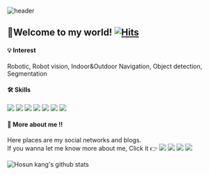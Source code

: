 ![header](https://capsule-render.vercel.app/api?type=waving&color=0:9eaeff,100:0800ff&height=120&section=header&text=Kang%20Hosun's%20Github&fontSize=25&fontAlignY=25)

## :wave:Welcome to my world! [![Hits](https://hits.seeyoufarm.com/api/count/incr/badge.svg?url=https%3A%2F%2Fgithub.com%2Fhosunkang%2Fhit-counter&count_bg=%23000000&title_bg=%23727272&icon=github.svg&icon_color=%23FFFFFF&title=hits&edge_flat=true)](https://hits.seeyoufarm.com)

#### 💡 Interest 
Robotic, Robot vision, Indoor&Outdoor Navigation, Object detection, Segmentation

#### 🛠 Skills 
<img src="https://img.shields.io/badge/Python-3766AB?style=flat-square&logo=Python&logoColor=white"/></a>
<img src="https://img.shields.io/badge/C-A8B9CC?style=flat-square&logo=C&logoColor=white"/></a>
<img src="https://img.shields.io/badge/C++-00599C?style=flat-square&logo=C%2B%2B&logoColor=white"/></a>
<img src="https://img.shields.io/badge/ROS-22314E?style=flat-square&logo=ROS&logoColor=white"/></a>
<img src="https://img.shields.io/badge/Markdown-000000?style=flat-square&logo=Markdown&logoColor=white"/></a>
<img src="https://img.shields.io/badge/Keras-D00000?style=flat-square&logo=Keras&logoColor=white"/></a>
<img src="https://img.shields.io/badge/PyTorch-EE4C2C?style=flat-square&logo=PyTorch&logoColor=white"/></a>

#### :mag_right: More about me :bangbang:
Here places are my social networks and blogs.    
If you wanna let me know more about me, Click it :point_right:
[<img src="https://img.shields.io/badge/Naver Blog-03C75A?style=flat-square&logo=Naver&logoColor=white"/></a>](https://blog.naver.com/khsuniv201)
[<img src="https://img.shields.io/badge/Instagram-E4405F?style=flat-square&logo=Instagram&logoColor=white"/></a>](https://www.instagram.com/ho_sunny/?hl=ko)
[<img src="https://img.shields.io/badge/YouTube-FF0000?style=flat-square&logo=YouTube&logoColor=white"/></a>](https://www.youtube.com/channel/UCmhkQE12bIRIT9qnxXU6fxw/featured)
[<img src="https://img.shields.io/badge/Google Scholar-4285F4?style=flat-square&logo=Google Scholar&logoColor=white"/></a>](https://scholar.google.com/citations?hl=ko&user=EiWvzNcAAAAJ&view_op=list_works&gmla=AJsN-F5GEswHGmMYUH0F6zbLKQlTDW6OirmT_Gt2FBTivcw0Hth7mnb05r7LTw7wZcjH5mpdPHiP2BPIZpX4YgQU26wwNHM9a0glwcouFGATRSlmlsCYjt22ZiO73a2HF2D4UV6p7k67)

![Hosun kang's github stats](https://github-readme-stats.vercel.app/api?username=hosunkang&show_icons=true&theme=dark)
